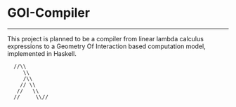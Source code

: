 # GOI-Compiler

***

This project is planned to be a compiler from linear lambda calculus expressions
to a Geometry Of Interaction based computation model, implemented in Haskell.


      //\\
         \\
         /\\
        // \\
       //   \\
      //     \\//
